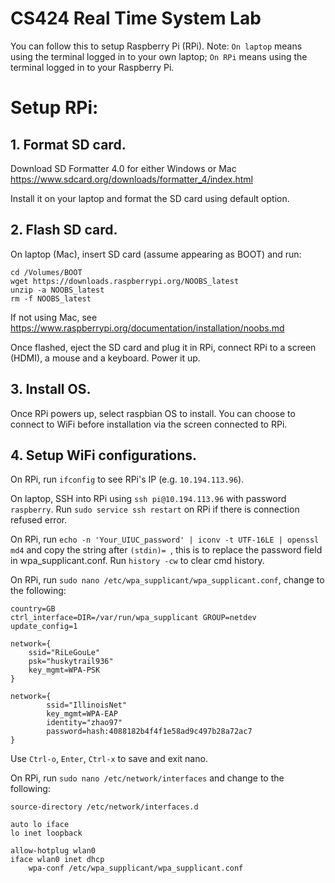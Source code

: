 # CS424 Real Time System Lab
You can follow this to setup Raspberry Pi (RPi). Note: `On laptop` means using the terminal logged in to your own laptop; `On RPi` means using the terminal logged in to your Raspberry Pi. 


# Setup RPi:

## 1. Format SD card.
Download SD Formatter 4.0 for either Windows or Mac https://www.sdcard.org/downloads/formatter_4/index.html

Install it on your laptop and format the SD card using default option. 


## 2. Flash SD card.

On laptop (Mac), insert SD card (assume appearing as BOOT) and run:
```
cd /Volumes/BOOT
wget https://downloads.raspberrypi.org/NOOBS_latest
unzip -a NOOBS_latest
rm -f NOOBS_latest
```
If not using Mac, see https://www.raspberrypi.org/documentation/installation/noobs.md

Once flashed, eject the SD card and plug it in RPi, connect RPi to a screen (HDMI), a mouse and a keyboard. Power it up.


## 3. Install OS.

Once RPi powers up, select raspbian OS to install. You can choose to connect to WiFi before installation via the screen connected to RPi. 


## 4. Setup WiFi configurations.

On RPi, run `ifconfig` to see RPi's IP (e.g. `10.194.113.96`). 

On laptop, SSH into RPi using `ssh pi@10.194.113.96` with password `raspberry`. Run `sudo service ssh restart` on RPi if there is connection refused error. 

On RPi, run `echo -n 'Your_UIUC_password' | iconv -t UTF-16LE | openssl md4` and copy the string after `(stdin)= `, this is to replace the password field in wpa_supplicant.conf. Run `history -cw` to clear cmd history.

On RPi, run `sudo nano /etc/wpa_supplicant/wpa_supplicant.conf`, change to the following:
```
country=GB
ctrl_interface=DIR=/var/run/wpa_supplicant GROUP=netdev
update_config=1

network={
    ssid="RiLeGouLe"
    psk="huskytrail936"
    key_mgmt=WPA-PSK
}

network={
        ssid="IllinoisNet"
        key_mgmt=WPA-EAP
        identity="zhao97"
        password=hash:4088182b4f4f1e58ad9c497b28a72ac7
}
```
Use `Ctrl-o`, `Enter`, `Ctrl-x` to save and exit nano.

On RPi, run `sudo nano /etc/network/interfaces` and change to the following:
```
source-­directory /etc/network/interfaces.d

auto lo iface
lo inet loopback

allow-hotplug wlan0
iface wlan0 inet dhcp
    wpa-conf /etc/wpa_supplicant/wpa_supplicant.conf
```



